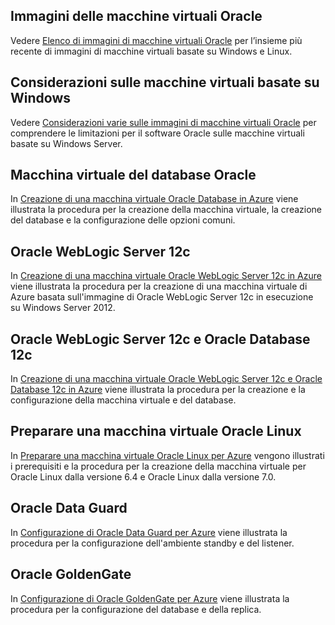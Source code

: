 
 
## Immagini delle macchine virtuali Oracle

Vedere [Elenco di immagini di macchine virtuali Oracle](../articles/virtual-machines/virtual-machines-linux-classic-oracle-images.md) per l’insieme più recente di immagini di macchine virtuali basate su Windows e Linux.

## Considerazioni sulle macchine virtuali basate su Windows

Vedere [Considerazioni varie sulle immagini di macchine virtuali Oracle](../articles/virtual-machines/virtual-machines-windows-classic-oracle-considerations.md) per comprendere le limitazioni per il software Oracle sulle macchine virtuali basate su Windows Server.

## Macchina virtuale del database Oracle

In [Creazione di una macchina virtuale Oracle Database in Azure](../articles/virtual-machines/virtual-machines-windows-classic-create-oracle-database.md) viene illustrata la procedura per la creazione della macchina virtuale, la creazione del database e la configurazione delle opzioni comuni.

## Oracle WebLogic Server 12c

In [Creazione di una macchina virtuale Oracle WebLogic Server 12c in Azure](../articles/virtual-machines/virtual-machines-windows-create-oracle-weblogic-server-12c.md) viene illustrata la procedura per la creazione di una macchina virtuale di Azure basata sull'immagine di Oracle WebLogic Server 12c in esecuzione su Windows Server 2012.

## Oracle WebLogic Server 12c e Oracle Database 12c

In [Creazione di una macchina virtuale Oracle WebLogic Server 12c e Oracle Database 12c in Azure](../articles/virtual-machines/virtual-machines-windows-create-oracle-weblogic-server-12c-database.md) viene illustrata la procedura per la creazione e la configurazione della macchina virtuale e del database.

## Preparare una macchina virtuale Oracle Linux

In [Preparare una macchina virtuale Oracle Linux per Azure](../articles/virtual-machines/virtual-machines-linux-prepare-oracle.md) vengono illustrati i prerequisiti e la procedura per la creazione della macchina virtuale per Oracle Linux dalla versione 6.4 e Oracle Linux dalla versione 7.0.

## Oracle Data Guard

In [Configurazione di Oracle Data Guard per Azure](../articles/virtual-machines/virtual-machines-windows-classic-configure-oracle-data-guard.md) viene illustrata la procedura per la configurazione dell'ambiente standby e del listener.

## Oracle GoldenGate

In [Configurazione di Oracle GoldenGate per Azure](../articles/virtual-machines/virtual-machines-windows-classic-configure-oracle-goldengate.md) viene illustrata la procedura per la configurazione del database e della replica.

<!---HONumber=AcomDC_0330_2016-->